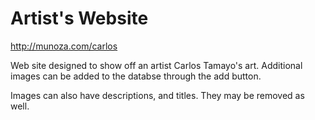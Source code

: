 
# Artist's Website

http://munoza.com/carlos

Web site designed to show off an artist Carlos Tamayo's art. Additional images can be added to the databse through the add button.

Images can also have descriptions, and titles. They may be removed as well. 
